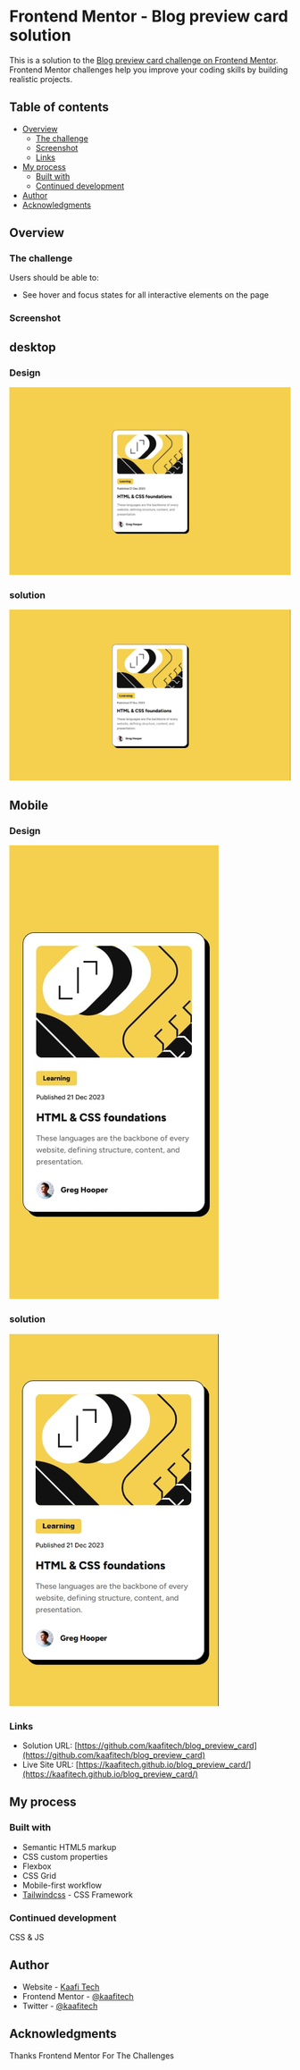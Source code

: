 # Frontend Mentor - Blog preview card solution

This is a solution to the [Blog preview card challenge on Frontend Mentor](https://www.frontendmentor.io/challenges/blog-preview-card-ckPaj01IcS). Frontend Mentor challenges help you improve your coding skills by building realistic projects.

## Table of contents

- [Overview](#overview)
  - [The challenge](#the-challenge)
  - [Screenshot](#screenshot)
  - [Links](#links)
- [My process](#my-process)
  - [Built with](#built-with)
  - [Continued development](#continued-development)
- [Author](#author)
- [Acknowledgments](#acknowledgments)

## Overview

### The challenge

Users should be able to:

- See hover and focus states for all interactive elements on the page

### Screenshot

## desktop

### Design

![./design/desktop-design.jpg](./design/desktop-design.jpg)

### solution

![./design/screenshot.png](./design/screenshot.png)

## Mobile

### Design

![./design/mobile-design.jpg](./design/mobile-design.jpg)

### solution

![./design/screenshotm.png](./design/screenshotm.png)

### Links

- Solution URL: [https://github.com/kaafitech/blog_preview_card](https://github.com/kaafitech/blog_preview_card)
- Live Site URL: [https://kaafitech.github.io/blog_preview_card/](https://kaafitech.github.io/blog_preview_card/)

## My process

### Built with

- Semantic HTML5 markup
- CSS custom properties
- Flexbox
- CSS Grid
- Mobile-first workflow
- [Tailwindcss](https://tailwindcss.com/) - CSS Framework

### Continued development

CSS & JS

## Author

- Website - [Kaafi Tech](https://www.kaafitech.com)
- Frontend Mentor - [@kaafitech](https://www.frontendmentor.io/profile/kaafitech)
- Twitter - [@kaafitech](https://x.com/kaafitech)

## Acknowledgments

Thanks Frontend Mentor For The Challenges
